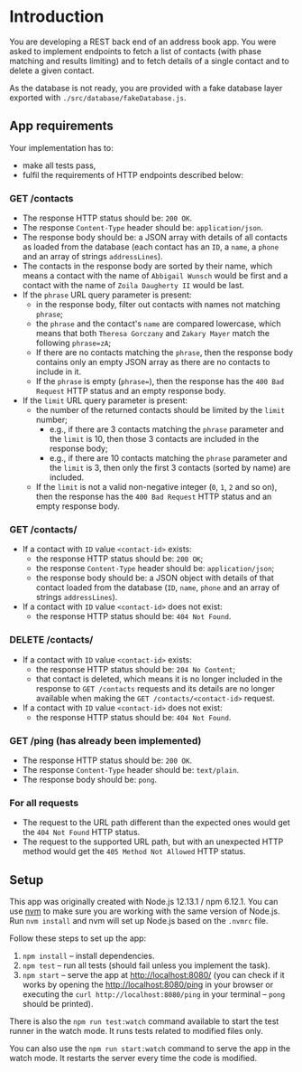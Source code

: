 # Introduction

You are developing a REST back end of an address book app. You were asked to
implement endpoints to fetch a list of contacts (with phase matching and results
limiting) and to fetch details of a single contact and to delete a given contact.

As the database is not ready, you are provided with a fake database layer exported
with `./src/database/fakeDatabase.js`.

## App requirements

Your implementation has to:

- make all tests pass,
- fulfil the requirements of HTTP endpoints described below:

### GET /contacts

- The response HTTP status should be: `200 OK`.
- The response `Content-Type` header should be: `application/json`.
- The response body should be: a JSON array with details of all contacts as loaded from the database (each contact has an `ID`, a `name`, a `phone` and an array of strings `addressLines`).
- The contacts in the response body are sorted by their name, which means a contact with
  the name of `Abbigail Wunsch` would be first and a contact with the name of `Zoila Daugherty II` would be last.
- If the `phrase` URL query parameter is present:
  - in the response body, filter out contacts with names not matching `phrase`;
  - the `phrase` and the contact's `name` are compared lowercase, which means that both
    `Theresa Gorczany` and `Zakary Mayer` match the following `phrase=zA`;
  - If there are no contacts matching the `phrase`, then the response body contains only an empty JSON array as there are no contacts to include in it.
  - If the `phrase` is empty (`phrase=`), then the response has the `400 Bad Request` HTTP
    status and an empty response body.
- If the `limit` URL query parameter is present:
  - the number of the returned contacts should be limited by the `limit` number;
    - e.g., if there are 3 contacts matching the `phrase` parameter and the `limit` is 10,
      then those 3 contacts are included in the response body;
    - e.g., if there are 10 contacts matching the `phrase` parameter and the `limit` is 3,
      then only the first 3 contacts (sorted by name) are included.
  - If the `limit` is not a valid non-negative integer (`0`, `1`, `2` and so on),
    then the response has the `400 Bad Request` HTTP status and an empty response body.

### GET /contacts/<contact-id>

- If a contact with `ID` value `<contact-id>` exists:
  - the response HTTP status should be: `200 OK`;
  - the response `Content-Type` header should be: `application/json`;
  - the response body should be: a JSON object with details of that contact loaded from
    the database (`ID`, `name`, `phone` and an array of strings `addressLines`).
- If a contact with `ID` value `<contact-id>` does not exist:
  - the response HTTP status should be: `404 Not Found`.

### DELETE /contacts/<contact-id>

- If a contact with `ID` value `<contact-id>` exists:
  - the response HTTP status should be: `204 No Content`;
  - that contact is deleted, which means it is no longer included in the response to
    `GET /contacts` requests and its details are no longer available when making
    the `GET /contacts/<contact-id>` request.
- If a contact with `ID` value `<contact-id>` does not exist:
  - the response HTTP status should be: `404 Not Found`.

### GET /ping (has already been implemented)

- The response HTTP status should be: `200 OK`.
- The response `Content-Type` header should be: `text/plain`.
- The response body should be: `pong`.

### For all requests

- The request to the URL path different than the expected ones would get the `404 Not Found` HTTP status.
- The request to the supported URL path, but with an unexpected HTTP method would get the
  `405 Method Not Allowed` HTTP status.

## Setup

This app was originally created with Node.js 12.13.1 / npm 6.12.1. You can use
[nvm](https://github.com/creationix/nvm) to make sure you are working with the same
version of Node.js. Run `nvm install` and nvm will set up Node.js based on
the `.nvmrc` file.

Follow these steps to set up the app:

1. `npm install` – install dependencies.
2. `npm test` – run all tests (should fail unless you implement the task).
3. `npm start` – serve the app at
   [http://localhost:8080/](http://localhost:8080/) (you can check if it works
   by opening the [http://localhost:8080/ping](http://localhost:8080/ping) in your
   browser or executing the `curl http://localhost:8080/ping` in your terminal –
   `pong` should be printed).

There is also the `npm run test:watch` command available to start the test runner in
the watch mode. It runs tests related to modified files only.

You can also use the `npm run start:watch` command to serve the app in the watch
mode. It restarts the server every time the code is modified.
